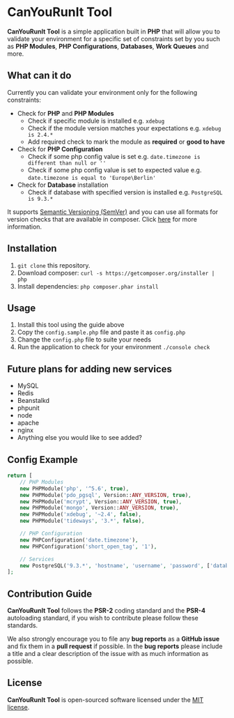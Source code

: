 # CanYouRunIt Tool

**CanYouRunIt Tool** is a simple application built in **PHP** that will allow you to validate your environment for a specific set of constraints set by you such as **PHP Modules**, **PHP Configurations**, **Databases**, **Work Queues** and more. 

## What can it do

Currently you can validate your environment only for the following constraints:

- Check for **PHP** and **PHP Modules**
  - Check if specific module is installed e.g. `xdebug`
  - Check if the module version matches your expectations e.g. `xdebug is 2.4.*`
  - Add required check to mark the module as **required** or **good to have**
- Check for **PHP Configuration**
  - Check if some php config value is set e.g. `date.timezone is different than null or ''`
  - Check if some php config value is set to expected value e.g. `date.timezone is equal to 'Europe\Berlin'`
- Check for **Database** installation
  - Check if database with specified version is installed e.g. `PostgreSQL is 9.3.*`

It supports [Semantic Versioning (SemVer)](http://semver.org/) and you can use all formats for version checks that are available in composer. Click [here](https://getcomposer.org/doc/articles/versions.md) for more information.

## Installation

 1. `git clone` this repository.
 2. Download composer: `curl -s https://getcomposer.org/installer | php`
 3. Install dependencies: `php composer.phar install`

## Usage

 1. Install this tool using the guide above
 2. Copy the `config.sample.php` file and paste it as `config.php`
 3. Change the `config.php` file to suite your needs
 4. Run the application to check for your environment `./console check`

## Future plans for adding new services

- MySQL
- Redis
- Beanstalkd
- phpunit
- node
- apache
- nginx
- Anything else you would like to see added?

## Config Example

```php
return [
    // PHP Modules
    new PHPModule('php', '^5.6', true),
    new PHPModule('pdo_pgsql', Version::ANY_VERSION, true),
    new PHPModule('mcrypt', Version::ANY_VERSION, true),
    new PHPModule('mongo', Version::ANY_VERSION, true),
    new PHPModule('xdebug', '~2.4', false),
    new PHPModule('tideways', '3.*', false),

    // PHP Configuration
    new PHPConfiguration('date.timezone'),
    new PHPConfiguration('short_open_tag', '1'),

    // Services
    new PostgreSQL('9.3.*', 'hostname', 'username', 'password', ['database1', 'database2', 'database3']),
];
```

## Contribution Guide

**CanYouRunIt Tool** follows the **PSR-2** coding standard and the **PSR-4** autoloading standard, if you wish to contribute please follow these standards.

We also strongly encourage you to file any **bug reports** as a **GitHub issue** and fix them in a **pull request** if possible. In the **bug reports** please include a title and a clear description of the issue with as much information as possible.

 
## License

**CanYouRunIt Tool** is open-sourced software licensed under the [MIT license](http://opensource.org/licenses/MIT). 